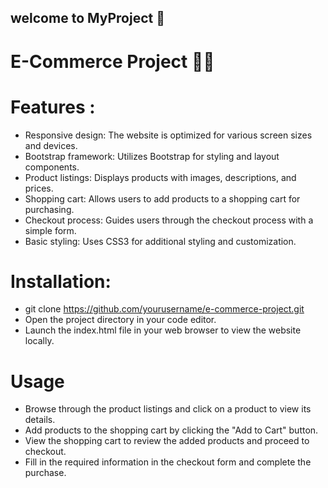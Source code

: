 ## welcome to MyProject 👋
 # E-Commerce Project 🚀🚀

# Features :
- Responsive design: The website is optimized for various screen sizes and devices.
- Bootstrap framework: Utilizes Bootstrap for styling and layout components.
- Product listings: Displays products with images, descriptions, and prices.
- Shopping cart: Allows users to add products to a shopping cart for purchasing.
- Checkout process: Guides users through the checkout process with a simple form.
- Basic styling: Uses CSS3 for additional styling and customization.

# Installation:
- git clone https://github.com/yourusername/e-commerce-project.git
- Open the project directory in your code editor.
- Launch the index.html file in your web browser to view the website locally.

# Usage
- Browse through the product listings and click on a product to view its details.
- Add products to the shopping cart by clicking the "Add to Cart" button.
- View the shopping cart to review the added products and proceed to checkout.
- Fill in the required information in the checkout form and complete the purchase.
